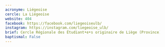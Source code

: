 ```yaml
---
acronyme: Liégeoise
cercle: La Liégeoise
website: 404
facebook: https://facebook.com/liegeoiseulb/
instagram: https://instagram.com/liegeoise_ulb/
brief: Cercle Régionale des Étudiant•e•s originaire de Liège (Province)
baptismal: False
---
```

